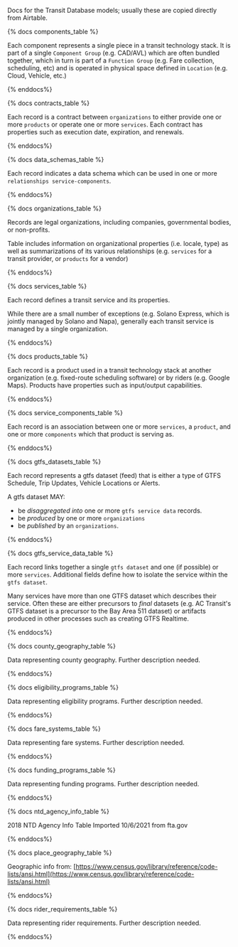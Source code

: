 Docs for the Transit Database models; usually these are copied directly from Airtable.

{% docs components_table %}

Each component represents a single piece in a
transit technology stack.  It is part of a single
`Component Group` (e.g. CAD/AVL) which are often
bundled together, which in turn is part of a
`Function Group` (e.g. Fare collection, scheduling,
etc) and is operated in physical space defined
in `Location` (e.g. Cloud, Vehicle, etc.)

{% enddocs%}

{% docs contracts_table %}

Each record is a contract between `organizations` to either provide one or more `products` or operate one or more `services`.  Each contract has properties such as execution date, expiration, and renewals.

{% enddocs%}

{% docs data_schemas_table %}

Each record indicates a data schema which  can be used in one or more `relationships service-components`.

{% enddocs%}

{% docs organizations_table %}

Records are legal organizations, including companies, governmental bodies, or non-profits.

Table includes information on organizational properties (i.e. locale, type) as well as summarizations of its various relationships (e.g. `services` for a transit provider, or `products` for a vendor)

{% enddocs%}

{% docs services_table %}

Each record defines a transit service and its properties.

While there are a small number of exceptions (e.g. Solano Express, which is jointly managed by Solano and Napa), generally each transit service is managed by a single organization.

{% enddocs%}

{% docs products_table %}

Each record is a product used in a transit technology stack at another organization (e.g. fixed-route scheduling software) or by riders (e.g. Google Maps).  Products have properties such as input/output capabilities.

{% enddocs%}

{% docs service_components_table %}

Each record is an association between one or more `services`, a `product`, and one or more `components` which that product is serving as.

{% enddocs%}

{% docs gtfs_datasets_table %}

Each record represents a gtfs dataset (feed) that is either a type of GTFS Schedule, Trip Updates, Vehicle Locations or Alerts.

A gtfs dataset MAY:
- be *disaggregated into* one or more `gtfs service data` records.
- be *produced* by one or more `organizations`
- be *published* by an `organizations`.

{% enddocs%}

{% docs gtfs_service_data_table %}

Each record links together a single `gtfs dataset` and one (if possible) or more `services`.  Additional fields define how to isolate the service within the `gtfs dataset`.

Many services have more than one GTFS dataset which describes their service. Often these are either precursors to *final* datasets (e.g. AC Transit's GTFS dataset is a precursor to the Bay Area 511 dataset) or artifacts produced in other processes such as creating GTFS Realtime.

{% enddocs%}

{% docs county_geography_table %}

Data representing county geography. Further description needed.

{% enddocs%}

{% docs eligibility_programs_table %}

Data representing eligibility programs. Further description needed.

{% enddocs%}

{% docs fare_systems_table %}

Data representing fare systems. Further description needed.

{% enddocs%}

{% docs funding_programs_table %}

Data representing funding programs. Further description needed.

{% enddocs%}

{% docs ntd_agency_info_table %}

2018 NTD Agency Info Table
Imported 10/6/2021 from fta.gov

{% enddocs%}

{% docs place_geography_table %}

Geographic info from: [https://www.census.gov/library/reference/code-lists/ansi.html](https://www.census.gov/library/reference/code-lists/ansi.html)

{% enddocs%}

{% docs rider_requirements_table %}

Data representing rider requirements. Further description needed.

{% enddocs%}
